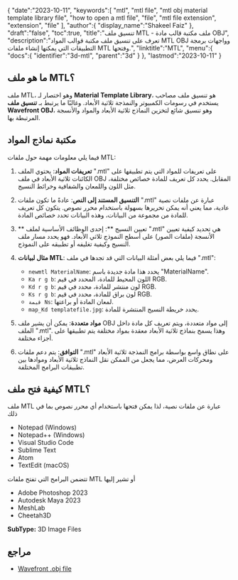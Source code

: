 {
   "date":"2023-10-11",
   "keywords":[
      "mtl",
      "mtl file",
      "mtl obj material template library file",
      "how to open a mtl file",
      "file",
      "mtl file extension",
      "extension",
      "file"
   ],
   "author":{
      "display_name":"Shakeel Faiz"
   },
   "draft":"false",
   "toc":true,
   "title":"تنسيق ملف MTL - ملف مكتبة قالب مادة OBJ",
   "description":"تعرف على تنسيق ملف مكتبة قوالب المواد MTL OBJ وواجهات برمجة التطبيقات التي يمكنها إنشاء ملفات MTL وفتحها.",
   "linktitle":"MTL",
   "menu":{
      "docs":{
         "identifier":"3d-mtl",
         "parent":"3d"
      }
   },
   "lastmod":"2023-10-11"
}

## ما هو ملف MTL؟

ملف MTL، وهو اختصار لـ **Material Template Library**، هو تنسيق ملف مصاحب يستخدم في رسومات الكمبيوتر والنمذجة ثلاثية الأبعاد. وغالبًا ما يرتبط بـ **تنسيق ملف Wavefront OBJ**، وهو تنسيق شائع لتخزين النماذج ثلاثية الأبعاد والمواد والأنسجة المرتبطة بها.

## مكتبة نماذج المواد

فيما يلي معلومات مهمة حول ملفات MTL:

1. **تعريفات المواد**: يحتوي الملف ".mtl" على تعريفات للمواد التي يتم تطبيقها على الكائنات ثلاثية الأبعاد في ملف OBJ المقابل. يحدد كل تعريف للمادة خصائص مختلفة، مثل اللون واللمعان والشفافية وخرائط النسيج.
    
2. **التنسيق المستند إلى النص**: عادةً ما تكون ملفات ".mtl" عبارة عن ملفات نصية عادية، مما يعني أنه يمكن تحريرها بسهولة باستخدام محرر نصوص. يتكون كل تعريف للمادة من مجموعة من البيانات، وهذه البيانات تحدد خصائص المادة.
    
3. ** تعيين النسيج **: إحدى الوظائف الأساسية لملف ".mtl" هي تحديد كيفية تعيين الأنسجة (ملفات الصور) على أسطح النموذج ثلاثي الأبعاد. فهو يحدد مسار ملف النسيج وكيفية تغليفه أو تطبيقه على النموذج.
    
4. **مثال لبيانات MTL**: فيما يلي بعض أمثلة البيانات التي قد تجدها في ملف ".mtl":
    
     - `newmtl MaterialName`: يحدد هذا مادة جديدة باسم "MaterialName".
     - `Ka r g b`: اللون المحيط للمادة، المحدد في قيم RGB.
     - `Kd r g b`: لون منتشر للمادة، محدد في قيم RGB.
     - `Ks r g b`: لون براق للمادة، محدد في قيم RGB.
     - `قيمة Ns`: لمعان المادة أو براعتها.
     - `map_Kd templatefile.jpg`: يحدد خريطة النسيج المنتشرة للمادة.
5. **مواد متعددة**: يمكن أن يشير ملف OBJ إلى مواد متعددة، ويتم تعريف كل مادة داخل الملف ".mtl". وهذا يسمح بنماذج ثلاثية الأبعاد معقدة بمواد مختلفة يتم تطبيقها على أجزاء مختلفة.
    
6. **التوافق**: يتم دعم ملفات ".mtl" على نطاق واسع بواسطة برامج النمذجة ثلاثية الأبعاد ومحركات العرض، مما يجعل من الممكن نقل النماذج ثلاثية الأبعاد وموادها بين تطبيقات البرامج المختلفة.

## كيفية فتح ملف MTL؟

ملف MTL عبارة عن ملفات نصية، لذا يمكن فتحها باستخدام أي محرر نصوص بما في ذلك

- Notepad (Windows)
- Notepad++ (Windows)
- Visual Studio Code
- Sublime Text
- Atom
- TextEdit (macOS)

تتضمن البرامج التي تفتح ملفات MTL أو تشير إليها

- Adobe Photoshop 2023
- Autodesk Maya 2023
- MeshLab
- Cheetah3D

**SubType:** 3D Image Files

## مراجع
* [Wavefront .obj file](https://en.wikipedia.org/wiki/Wavefront_.obj_file)